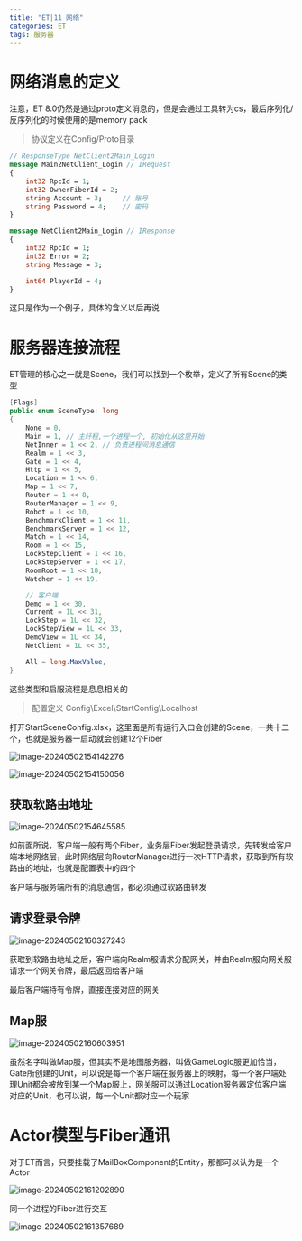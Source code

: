 ```yaml
---
title: "ET|11 网络"
categories: ET
tags: 服务器
---
```


# 网络消息的定义

注意，ET 8.0仍然是通过proto定义消息的，但是会通过工具转为cs，最后序列化/反序列化的时候使用的是memory pack

> 协议定义在Config/Proto目录

```protobuf
// ResponseType NetClient2Main_Login
message Main2NetClient_Login // IRequest
{
	int32 RpcId = 1;
	int32 OwnerFiberId = 2;
	string Account = 3;		// 账号
	string Password = 4; 	// 密码
}

message NetClient2Main_Login // IResponse
{
	int32 RpcId = 1;
	int32 Error = 2;
	string Message = 3;

	int64 PlayerId = 4;
}
```

这只是作为一个例子，具体的含义以后再说

# 服务器连接流程

ET管理的核心之一就是Scene，我们可以找到一个枚举，定义了所有Scene的类型

```c#
[Flags]
public enum SceneType: long
{
    None = 0,
    Main = 1, // 主纤程,一个进程一个, 初始化从这里开始
    NetInner = 1 << 2, // 负责进程间消息通信
    Realm = 1 << 3,
    Gate = 1 << 4,
    Http = 1 << 5,
    Location = 1 << 6,
    Map = 1 << 7,
    Router = 1 << 8,
    RouterManager = 1 << 9,
    Robot = 1 << 10,
    BenchmarkClient = 1 << 11,
    BenchmarkServer = 1 << 12,
    Match = 1 << 14,
    Room = 1 << 15,
    LockStepClient = 1 << 16,
    LockStepServer = 1 << 17,
    RoomRoot = 1 << 18,
    Watcher = 1 << 19,

    // 客户端
    Demo = 1 << 30,
    Current = 1L << 31,
    LockStep = 1L << 32,
    LockStepView = 1L << 33,
    DemoView = 1L << 34,
    NetClient = 1L << 35,

    All = long.MaxValue,
}
```

这些类型和启服流程是息息相关的

> 配置定义 Config\Excel\StartConfig\Localhost

打开StartSceneConfig.xlsx，这里面是所有运行入口会创建的Scene，一共十二个，也就是服务器一启动就会创建12个Fiber

![image-20240502154142276](https://cdn.jsdelivr.net/gh/Gasskin/CloudImg/image-20240502154142276.png)

![image-20240502154150056](https://cdn.jsdelivr.net/gh/Gasskin/CloudImg/image-20240502154150056.png)

## 获取软路由地址

![image-20240502154645585](https://cdn.jsdelivr.net/gh/Gasskin/CloudImg/image-20240502154645585.png)

如前面所说，客户端一般有两个Fiber，业务层Fiber发起登录请求，先转发给客户端本地网络层，此时网络层向RouterManager进行一次HTTP请求，获取到所有软路由的地址，也就是配置表中的四个

客户端与服务端所有的消息通信，都必须通过软路由转发

## 请求登录令牌

![image-20240502160327243](https://cdn.jsdelivr.net/gh/Gasskin/CloudImg/image-20240502160327243.png)

获取到软路由地址之后，客户端向Realm服请求分配网关，并由Realm服向网关服请求一个网关令牌，最后返回给客户端

最后客户端持有令牌，直接连接对应的网关

## Map服

![image-20240502160603951](https://cdn.jsdelivr.net/gh/Gasskin/CloudImg/image-20240502160603951.png)

虽然名字叫做Map服，但其实不是地图服务器，叫做GameLogic服更加恰当，Gate所创建的Unit，可以说是每一个客户端在服务器上的映射，每一个客户端处理Unit都会被放到某一个Map服上，网关服可以通过Location服务器定位客户端对应的Unit，也可以说，每一个Unit都对应一个玩家

# Actor模型与Fiber通讯

对于ET而言，只要挂载了MailBoxComponent的Entity，那都可以认为是一个Actor

![image-20240502161202890](https://cdn.jsdelivr.net/gh/Gasskin/CloudImg/image-20240502161202890.png)

同一个进程的Fiber进行交互

![image-20240502161357689](C:\Users\Logarius\AppData\Roaming\Typora\typora-user-images\image-20240502161357689.png)



